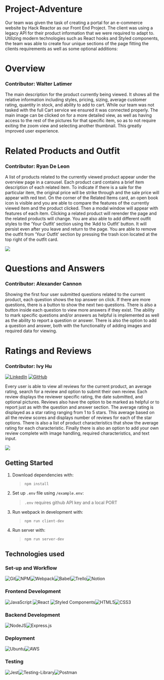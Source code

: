 # Project-Adventure
Our team was given the task of creating a portal for an e-commerce website by Hack Reactor as our Front End Project.
The client was using a legacy API for their product information that we were required to adapt to.
Utilizing modern technologies such as React hooks and Styled components, the team was able to create four unique sections
of the page fitting the clients requirements as well as some optional additions:

# Overview
### **Contributor: Walter Latimer**
<!-- [![LinkedIn](https://img.shields.io/badge/linkedin-%230077B5.svg?style=for-the-badge&logo=linkedin&logoColor=white)](https://www.linkedin.com/in/elliemhunt/)
[![GitHub](https://img.shields.io/badge/github-%23121011.svg?style=for-the-badge&logo=github&logoColor=white)](https://github.com/Elliehunt8) -->

The main description for the product currently being viewed. It shows all the relative information including styles, pricing,
sizing, average customer rating, quantity in stock, and ability to add to cart. While our team was not tasked with the full Cart service we ensured it was connected properly. The main image can be clicked on for a more detailed view, as well as having access to the rest of the pictures
for that specific item, so as to not require exiting the zoom view and selecting another thumbnail. This greatly improved user experience.
<!-- 
![](https://media.giphy.com/media/RYQFYUTsZfr0meAWoD/giphy.gif) -->

# Related Products and Outfit
### **Contributor: Ryan De Leon**
<!-- [![LinkedIn](https://img.shields.io/badge/linkedin-%230077B5.svg?style=for-the-badge&logo=linkedin&logoColor=white)](https://www.linkedin.com/in/kenneth-bakke-543a39157/)
[![GitHub](https://img.shields.io/badge/github-%23121011.svg?style=for-the-badge&logo=github&logoColor=white)](https://github.com/kenneth-bakke) -->

A list of products related to the currently viewed product appear under the overview page in a carousel. Each product card contains a brief item description of each related item. To indicate if there is a sale for the particular item,  the original price will be strike through and the sale price will appear with red text. On the corner of the Related Items card, an open book icon is visible and you are able to compare the features of the currently viewed item and the product clicked. Then a modal window will appear with features of each item. Clicking a related product will rerender the page and the related products will change. You are also able to add different outfit styles to the ‘Your Outfit’ section using the ‘Add to Outfit’ button. It will persist even after you leave and return to the page. You are able to remove the outfit from ‘Your Outfit’ section by pressing the trash icon located at the top right of the outfit card. 

<!-- ![](https://media.giphy.com/media/LharojqjrGGwXIzDEE/giphy-downsized-large.gif) -->

![](https://i.imgur.com/r0t2Yw1.gif)

# Questions and Answers
### **Contributor: Alexander Cannon**
<!-- [![LinkedIn](https://img.shields.io/badge/linkedin-%230077B5.svg?style=for-the-badge&logo=linkedin&logoColor=white)](https://www.linkedin.com/in/yasin-khan-09245ba9/)
[![GitHub](https://img.shields.io/badge/github-%23121011.svg?style=for-the-badge&logo=github&logoColor=white)](https://github.com/yasinnkhann) -->

Showing the first four user submitted questions related to the current product, each question shows the top answer on click. If there are more questions, there is a button to show the next two questions. There is also a button inside each question to view more answers if they exist.
The ability to mark specific questions and/or answers as helpful is implemented as well as the ability to report a question or answer.
There is also the option to add a question and answer, both with the functionality of adding images and required data for viewing.

<!-- ![](https://media.giphy.com/media/CMgTuEdytNqcNZrqIE/giphy.gif) -->

# Ratings and Reviews
### **Contributor: Ivy Hu**
[![LinkedIn](https://img.shields.io/badge/linkedin-%230077B5.svg?style=for-the-badge&logo=linkedin&logoColor=white)](https://www.linkedin.com/in/ivyhu630/)
[![GitHub](https://img.shields.io/badge/github-%23121011.svg?style=for-the-badge&logo=github&logoColor=white)](https://github.com/ivyhu630)

Every user is able to view all reviews for the current product, an average rating, search for a review and option to submit their own review. Each review displays the reviewer specific rating, the date submitted, and optional pictures. Reviews also have the option to be marked as helpful or to report just as with the question and answer section. The average rating is displayed as a star rating ranging from 1 to 5 stars. This average based on all the review scores and displays number of reviews for each of the star options. There is also a list of product characteristics that show the average rating for each characteristic. Finally there is also an option to add your own review complete with image handling, required characteristics, and text input.

![](https://media.giphy.com/media/yeAuBPHxJzR9dBM7tq/giphy.gif)


## Getting Started

1. Download dependencies with:

   > `npm install`

2.  Set up `.env` file using `/example.env`:

    > `.env` requires github API key and a local PORT

3. Run webpack in development with:

   > `npm run client-dev`

4. Run server with:

   > `npm run server-dev`


## Technologies used
### **Set-up and Workflow**
![Git](https://img.shields.io/badge/git-%23F05033.svg?style=for-the-badge&logo=git&logoColor=white)![NPM](https://img.shields.io/badge/NPM-%23000000.svg?style=for-the-badge&logo=npm&logoColor=white)![Webpack](https://img.shields.io/badge/webpack-%238DD6F9.svg?style=for-the-badge&logo=webpack&logoColor=black)![Babel](https://img.shields.io/badge/Babel-F9DC3e?style=for-the-badge&logo=babel&logoColor=black)![Trello](https://img.shields.io/badge/Trello-%23026AA7.svg?style=for-the-badge&logo=Trello&logoColor=white)![Notion](https://img.shields.io/badge/Notion-%23000000.svg?style=for-the-badge&logo=notion&logoColor=white)
### **Frontend Development**
![JavaScript](https://img.shields.io/badge/javascript-%23323330.svg?style=for-the-badge&logo=javascript&logoColor=%23F7DF1E)
![React](https://img.shields.io/badge/react-%2320232a.svg?style=for-the-badge&logo=react&logoColor=%2361DAFB)
![Styled Components](https://img.shields.io/badge/styled--components-DB7093?style=for-the-badge&logo=styled-components&logoColor=white)![HTML5](https://img.shields.io/badge/html5-%23E34F26.svg?style=for-the-badge&logo=html5&logoColor=white)![CSS3](https://img.shields.io/badge/css3-%231572B6.svg?style=for-the-badge&logo=css3&logoColor=white)
### **Backend Development**
![NodeJS](https://img.shields.io/badge/node.js-6DA55F?style=for-the-badge&logo=node.js&logoColor=white)![Express.js](https://img.shields.io/badge/express.js-%23404d59.svg?style=for-the-badge&logo=express&logoColor=%2361DAFB)
### **Deployment**
![Ubuntu](https://img.shields.io/badge/Ubuntu-E95420?style=for-the-badge&logo=ubuntu&logoColor=white)![AWS](https://img.shields.io/badge/AWS-%23FF9900.svg?style=for-the-badge&logo=amazon-aws&logoColor=white)
### **Testing**
![Jest](https://img.shields.io/badge/-jest-%23C21325?style=for-the-badge&logo=jest&logoColor=white)![Testing-Library](https://img.shields.io/badge/-TestingLibrary-%23E33332?style=for-the-badge&logo=testing-library&logoColor=white)![Postman](https://img.shields.io/badge/Postman-FF6C37?style=for-the-badge&logo=postman&logoColor=white)
